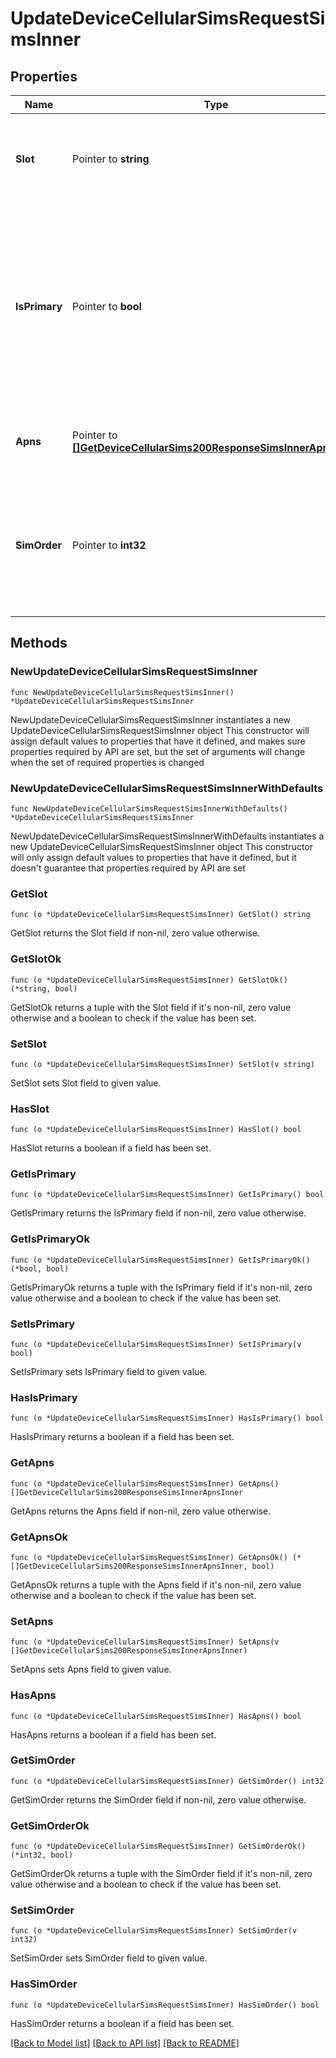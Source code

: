 # UpdateDeviceCellularSimsRequestSimsInner

## Properties

Name | Type | Description | Notes
------------ | ------------- | ------------- | -------------
**Slot** | Pointer to **string** | SIM slot being configured. Must be &#39;sim1&#39; on single-sim devices. Use &#39;sim3&#39; for eSIM. | [optional] 
**IsPrimary** | Pointer to **bool** | If true, this SIM is activated on platform bootup. It must be true on single-SIM devices and is a required field for dual-SIM MGs unless it is being configured using &#39;simOrdering&#39;. | [optional] [default to false]
**Apns** | Pointer to [**[]GetDeviceCellularSims200ResponseSimsInnerApnsInner**](GetDeviceCellularSims200ResponseSimsInnerApnsInner.md) | APN configurations. If empty, the default APN will be used. | [optional] [default to []]
**SimOrder** | Pointer to **int32** | Priority of SIM slot being configured. Use a value between 1 and total number of SIMs available. The value must be unique for each SIM. | [optional] 

## Methods

### NewUpdateDeviceCellularSimsRequestSimsInner

`func NewUpdateDeviceCellularSimsRequestSimsInner() *UpdateDeviceCellularSimsRequestSimsInner`

NewUpdateDeviceCellularSimsRequestSimsInner instantiates a new UpdateDeviceCellularSimsRequestSimsInner object
This constructor will assign default values to properties that have it defined,
and makes sure properties required by API are set, but the set of arguments
will change when the set of required properties is changed

### NewUpdateDeviceCellularSimsRequestSimsInnerWithDefaults

`func NewUpdateDeviceCellularSimsRequestSimsInnerWithDefaults() *UpdateDeviceCellularSimsRequestSimsInner`

NewUpdateDeviceCellularSimsRequestSimsInnerWithDefaults instantiates a new UpdateDeviceCellularSimsRequestSimsInner object
This constructor will only assign default values to properties that have it defined,
but it doesn't guarantee that properties required by API are set

### GetSlot

`func (o *UpdateDeviceCellularSimsRequestSimsInner) GetSlot() string`

GetSlot returns the Slot field if non-nil, zero value otherwise.

### GetSlotOk

`func (o *UpdateDeviceCellularSimsRequestSimsInner) GetSlotOk() (*string, bool)`

GetSlotOk returns a tuple with the Slot field if it's non-nil, zero value otherwise
and a boolean to check if the value has been set.

### SetSlot

`func (o *UpdateDeviceCellularSimsRequestSimsInner) SetSlot(v string)`

SetSlot sets Slot field to given value.

### HasSlot

`func (o *UpdateDeviceCellularSimsRequestSimsInner) HasSlot() bool`

HasSlot returns a boolean if a field has been set.

### GetIsPrimary

`func (o *UpdateDeviceCellularSimsRequestSimsInner) GetIsPrimary() bool`

GetIsPrimary returns the IsPrimary field if non-nil, zero value otherwise.

### GetIsPrimaryOk

`func (o *UpdateDeviceCellularSimsRequestSimsInner) GetIsPrimaryOk() (*bool, bool)`

GetIsPrimaryOk returns a tuple with the IsPrimary field if it's non-nil, zero value otherwise
and a boolean to check if the value has been set.

### SetIsPrimary

`func (o *UpdateDeviceCellularSimsRequestSimsInner) SetIsPrimary(v bool)`

SetIsPrimary sets IsPrimary field to given value.

### HasIsPrimary

`func (o *UpdateDeviceCellularSimsRequestSimsInner) HasIsPrimary() bool`

HasIsPrimary returns a boolean if a field has been set.

### GetApns

`func (o *UpdateDeviceCellularSimsRequestSimsInner) GetApns() []GetDeviceCellularSims200ResponseSimsInnerApnsInner`

GetApns returns the Apns field if non-nil, zero value otherwise.

### GetApnsOk

`func (o *UpdateDeviceCellularSimsRequestSimsInner) GetApnsOk() (*[]GetDeviceCellularSims200ResponseSimsInnerApnsInner, bool)`

GetApnsOk returns a tuple with the Apns field if it's non-nil, zero value otherwise
and a boolean to check if the value has been set.

### SetApns

`func (o *UpdateDeviceCellularSimsRequestSimsInner) SetApns(v []GetDeviceCellularSims200ResponseSimsInnerApnsInner)`

SetApns sets Apns field to given value.

### HasApns

`func (o *UpdateDeviceCellularSimsRequestSimsInner) HasApns() bool`

HasApns returns a boolean if a field has been set.

### GetSimOrder

`func (o *UpdateDeviceCellularSimsRequestSimsInner) GetSimOrder() int32`

GetSimOrder returns the SimOrder field if non-nil, zero value otherwise.

### GetSimOrderOk

`func (o *UpdateDeviceCellularSimsRequestSimsInner) GetSimOrderOk() (*int32, bool)`

GetSimOrderOk returns a tuple with the SimOrder field if it's non-nil, zero value otherwise
and a boolean to check if the value has been set.

### SetSimOrder

`func (o *UpdateDeviceCellularSimsRequestSimsInner) SetSimOrder(v int32)`

SetSimOrder sets SimOrder field to given value.

### HasSimOrder

`func (o *UpdateDeviceCellularSimsRequestSimsInner) HasSimOrder() bool`

HasSimOrder returns a boolean if a field has been set.


[[Back to Model list]](../README.md#documentation-for-models) [[Back to API list]](../README.md#documentation-for-api-endpoints) [[Back to README]](../README.md)


